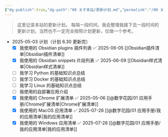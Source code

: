 ```yaml
---
{"dg-publish":true,"dg-path":"00 关于本站/更新计划.md","permalink":"/00 关于本站/更新计划/","noteIcon":1,"created":"2025-05-03","updated":"2025-07-28"}
---
```



> 这里记录本站的更新计划。
> 每隔一段时间，我会整理我接下去一段时间的更新计划，当然也不一定完全按照计划更新，仅做一个参考。

- 2025-05-03 计划（计划 6.30 更新完）
	- [x] 我使用的 Obsidian plugins 插件列表 ✅ 2025-06-05 [[Obsidian插件清单\|Obsidian插件清单]]
	- [x] 我使用的 Obsidian snippets 片段列表 ✅ 2025-06-09 [[Obsidian样式清单\|Obsidian样式清单]]
	- [ ] 我学习 Python 的基础知识点总结
	- [ ] 我学习 Docker 的基础知识点总结
	- [ ] 我学习 Linux 的基础知识点总结
	- [ ] 我使用的自部署应用介绍
	- [x] 我使用的 Chrome 扩展清单 ✅ 2025-05-06 [[@数字花园/01 应用手册/Chrome扩展清单\|Chrome扩展清单]]
	- [x] 我使用的 MacOS 应用清单 ✅ 2025-07-28 [[@数字花园/01 应用手册/我的应用清单\|我的应用清单]]
	- [x] 我使用的 Windows 应用清单 ✅ 2025-07-28 [[@数字花园/01 应用手册/我的应用清单\|我的应用清单]]